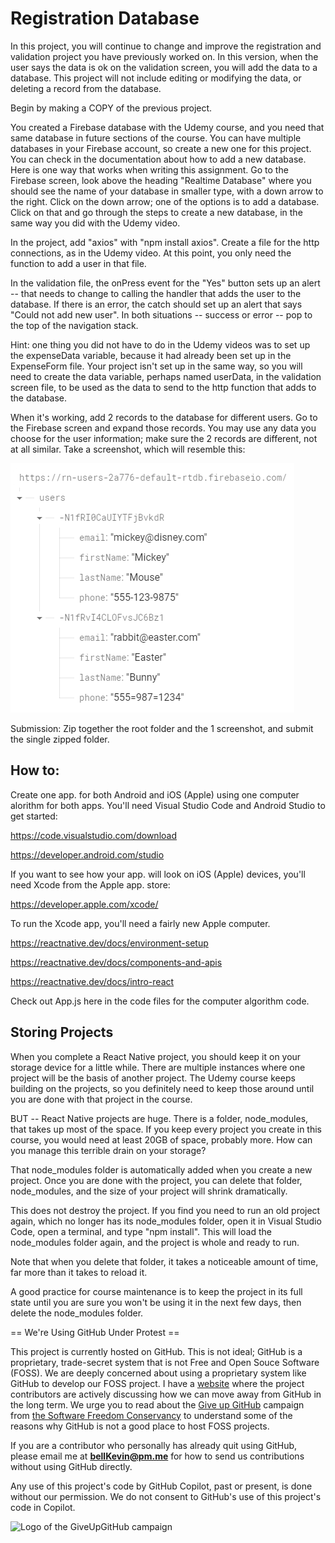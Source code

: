 # Registration Database

In this project, you will continue to change and improve the registration and validation project you have previously worked on. In this version, when the user says the data is ok on the validation screen, you will add the data to a database. This project will not include editing or modifying the data, or deleting a record from the database.

Begin by making a COPY of the previous project.

You created a Firebase database with the Udemy course, and you need that same database in future sections of the course. You can have multiple databases in your Firebase account, so create a new one for this project. You can check in the documentation about how to add a new database. Here is one way that works when writing this assignment. Go to the Firebase screen, look above the heading "Realtime Database" where you should see the name of your database in smaller type, with a down arrow to the right. Click on the down arrow; one of the options is to add a database. Click on that and go through the steps to create a new database, in the same way you did with the Udemy video.

In the project, add "axios" with "npm install axios". Create a file for the http connections, as in the Udemy video. At this point, you only need the function to add a user in that file.

In the validation file, the onPress event for the "Yes" button sets up an alert -- that needs to change to calling the handler that adds the user to the database. If there is an error, the catch should set up an alert that says "Could not add new user". In both situations -- success or error -- pop to the top of the navigation stack.

Hint: one thing you did not have to do in the Udemy videos was to set up the expenseData variable, because it had already been set up in the ExpenseForm file. Your project isn't set up in the same way, so you will need to create the data variable, perhaps named userData, in the validation screen file, to be used as the data to send to the http function that adds to the database.

When it's working, add 2 records to the database for different users. Go to the Firebase screen and expand those records. You may use any data you choose for the user information; make sure the 2 records are different, not at all similar. Take a screenshot, which will resemble this:

![dataStore.PNG](https://github.com/bell-kevin/registrationDatabase/blob/main/readMeExamplePicture.PNG)

 

Submission: Zip together the root folder and the 1 screenshot, and submit the single zipped folder.

## How to:

Create one app. for both Android and iOS (Apple) using one computer alorithm for both apps. You'll need Visual Studio Code and Android Studio to get started:

https://code.visualstudio.com/download

https://developer.android.com/studio

If you want to see how your app. will look on iOS (Apple) devices, you'll need Xcode from the Apple app. store:

https://developer.apple.com/xcode/

To run the Xcode app, you'll need a fairly new Apple computer.

https://reactnative.dev/docs/environment-setup

https://reactnative.dev/docs/components-and-apis

https://reactnative.dev/docs/intro-react

Check out App.js here in the code files for the computer algorithm code.

## Storing Projects

When you complete a React Native project, you should keep it on your storage device for a little while. There are multiple instances where one project will be the basis of another project. The Udemy course keeps building on the projects, so you definitely need to keep those around until you are done with that project in the course.

BUT -- React Native projects are huge. There is a folder, node_modules, that takes up most of the space. If you keep every project you create in this course, you would need at least 20GB of space, probably more. How can you manage this terrible drain on your storage?

That node_modules folder is automatically added when you create a new project. Once you are done with the project, you can delete that folder, node_modules, and the size of your project will shrink dramatically.

This does not destroy the project. If you find you need to run an old project again, which no longer has its node_modules folder, open it in Visual Studio Code, open a terminal, and type "npm install". This will load the node_modules folder again, and the project is whole and ready to run.

Note that when you delete that folder, it takes a noticeable amount of time, far more than it takes to reload it.

A good practice for course maintenance is to keep the project in its full state until you are sure you won't be using it in the next few days, then delete the node_modules folder.

== We're Using GitHub Under Protest ==

This project is currently hosted on GitHub.  This is not ideal; GitHub is a
proprietary, trade-secret system that is not Free and Open Souce Software
(FOSS).  We are deeply concerned about using a proprietary system like GitHub
to develop our FOSS project. I have a [website](https://bellKevin.me) where the
project contributors are actively discussing how we can move away from GitHub
in the long term.  We urge you to read about the [Give up GitHub](https://GiveUpGitHub.org) campaign 
from [the Software Freedom Conservancy](https://sfconservancy.org) to understand some of the reasons why GitHub is not 
a good place to host FOSS projects.

If you are a contributor who personally has already quit using GitHub, please
email me at **bellKevin@pm.me** for how to send us contributions without
using GitHub directly.

Any use of this project's code by GitHub Copilot, past or present, is done
without our permission.  We do not consent to GitHub's use of this project's
code in Copilot.

![Logo of the GiveUpGitHub campaign](https://sfconservancy.org/img/GiveUpGitHub.png)
